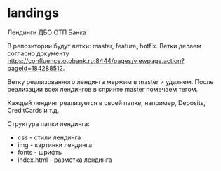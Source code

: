 # landings

Лендинги ДБО ОТП Банка

В репозитории будут ветки: master, feature, hotfix.
Ветки делаем согласно документу https://confluence.otpbank.ru:8444/pages/viewpage.action?pageId=184288512.

Ветку реализованного лендинга мержим в master и удаляем.
После реализации всех лендингов в спринте master помечаем тегом.

Каждый лендинг реализуется в своей папке, например, Deposits, CreditCards и т.д.

Структура папки лендинга:

- css - стили лендинга
- img - картинки лендинга
- fonts - шрифты
- index.html - разметка лендинга